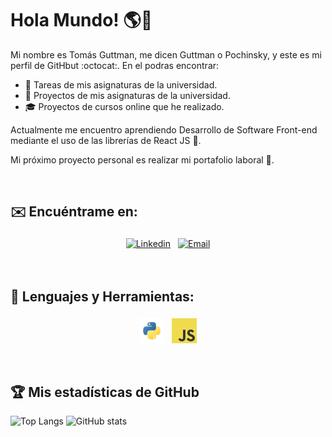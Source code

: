 # Hola Mundo! :earth_americas::wave:

Mi nombre es Tomás Guttman, me dicen Guttman o Pochinsky, y este es mi perfil de GitHbut :octocat:. En el podras encontrar:

- 📝 Tareas de mis asignaturas de la universidad.
- :open_file_folder: Proyectos de mis asignaturas de la universidad.
- :mortar_board: Proyectos de cursos online que he realizado.

Actualmente me encuentro aprendiendo Desarrollo de Software Front-end mediante el uso de las librerías de React JS :speak_no_evil:.

Mi próximo proyecto personal es realizar mi portafolio laboral 👀.

<br/>

## ✉️ Encuéntrame en:

<p align="center">
 <a href="https://www.linkedin.com/in/guttmanpogorzelski/" target="_blank" rel="noopener noreferrer"> <img src="https://cdn.jsdelivr.net/npm/simple-icons@v3/icons/linkedin.svg" alt="Linkedin" height="40" style="vertical-align:top; margin:4px"></a>
 <a href="mailto:tomas.guttman@sansano.usm.com"> <img src="https://cdn.jsdelivr.net/npm/simple-icons@v3/icons/gmail.svg" alt="Email" height="40" style="vertical-align:top; margin:4px"></a>
</p>

<br />

## 🧰 Lenguajes y Herramientas:
<p align="center">
<img src="https://raw.githubusercontent.com/github/explore/80688e429a7d4ef2fca1e82350fe8e3517d3494d/topics/python/python.png" alt="Python" height="40" style="vertical-align:top; margin:4px">
<img src="https://raw.githubusercontent.com/github/explore/80688e429a7d4ef2fca1e82350fe8e3517d3494d/topics/javascript/javascript.png" alt="Javascript" height="40" style="vertical-align:top; margin:4px">
</p>

<br/>

## 🏆 Mis estadísticas de GitHub

![Top Langs](https://github-readme-stats.vercel.app/api/top-langs/?username=Pochinsky&theme=tokyonight)
![GitHub stats](https://github-readme-stats.vercel.app/api?username=Pochinsky&show_icons=true&theme=tokyonight)

<!--
### Hi there 👋

**Pochinsky/Pochinsky** is a ✨ _special_ ✨ repository because its `README.md` (this file) appears on your GitHub profile.

Here are some ideas to get you started:

- 🔭 I’m currently working on ...
- 🌱 I’m currently learning ...
- 👯 I’m looking to collaborate on ...
- 🤔 I’m looking for help with ...
- 💬 Ask me about ...
- 📫 How to reach me: ...
- 😄 Pronouns: ...
- ⚡ Fun fact: ...
-->
